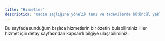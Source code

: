 ```yaml
---
title: "Hizmetler"
description: "Kadın sağlığına yönelik tanı ve tedavilerde bütüncül yaklaşım"
---
```


Bu sayfada sunduğum başlıca hizmetlerin bir özetini bulabilirsiniz. Her hizmet için detay sayfasından kapsamlı bilgiye ulaşabilirsiniz.


